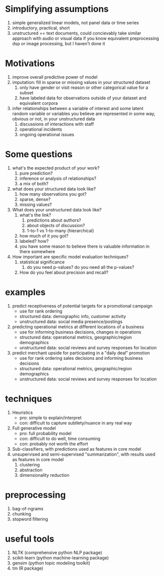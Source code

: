 # Simplifying assumptions
1. simple generalized linear models, not panel data or time series
2. introductory, practical, short
3. unstructured == text documents, could concievably take similar approach with 
   audio or visual data if you know equivalent preprocessing 
   dsp or image processing, but I haven't done it

# Motivations
1. improve overall predictive power of model
2. imputation: fill in sparse or missing values in your structured dataset
    1. only have gender or visit reason 
       or other categorical value for a subset
    2. have labeled data for observations outside of your dataset
       and equivalent corpora 
3. infer relationships between a variable of interest 
   and some latent random variable or variables you believe 
   are represented in some way, obvious or not, in your unstructured data 
    1. discussions of interactions with staff
    2. operational incidents 
    3. ongoing operational issues

# Some questions
1. what's the expected product of your work? 
    1. pure prediction? 
    2. inference or analysis of relationships? 
    3. a mix of both?
2. what does your structured data look like?
    1. how many observations you got?
    2. sparse, dense? 
    3. missing values?
3. What does your unstructured data look like?
    1. what's the link?
        1. predictions about authors?
        2. about objects of discussion?
        3. 1-to-1 vs 1-to-many (hierarchical)
    2. how much of it you got?
    3. labeled? how? 
    4. you have some reason to believe there is valuable information
      in there somewhere
4. How important are specific model evaluation techniques?
    1. statistical significance
        1. do you need p-values? do you need all the p-values?
    1. How do you feel about precision and recall?

# examples
1. predict receptiveness of potential targets for a promotional campaign
    - use for rank ordering
    - structured data: demographic info, customer activity
    - unstructured data: social media presence/postings
2. predicting operational metrics at different locations of a business
    - use for informing business decisions, changes in operations
    - structured data: operational metrics, geographic/region demographics
    - unstructured data: social reviews and survey responses for location
3. predict merchant upside for participating in a "daily deal" promotion
    - use for rank ordering sales decisions and informing business decisions
    - structured data: operational metrics, geographic/region demographics
    - unstructured data: social reviews and survey responses for location

# techniques
1. Heuristics
    - pro: simple to explain/interpret
    - con: difficult to capture subtlety/nuance in any real way 
2. Full generative model
    - pro: full probability model
    - con: difficult to do well, time consuming
    - con: probably not worth the effort
3. Sub-classifiers, with predictions used as features in core model
4. unsupervised and semi-supervised "summarization", with results used
   as features in core model
    1. clustering 
    2. abstraction 
    3. dimensionality reduction

# preprocessing
1. bag-of-ngrams
2. chunking
3. stopword filtering

# useful tools
1. NLTK (comprehensive python NLP package)
2. scikit-learn (python machine-learning package)
3. gensim (python topic modeling toolkit)
4. tm (R package)

